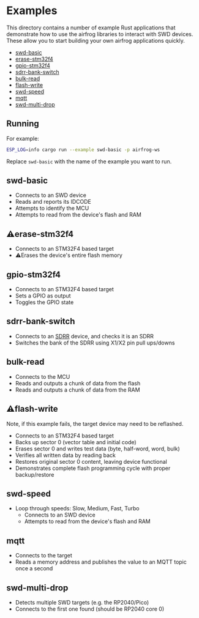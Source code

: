 # Examples

This directory contains a number of example Rust applications that demonstrate how to use the airfrog libraries to interact with SWD devices.  These allow you to start building your own airfrog applications quickly.

* [swd-basic](#swd-basic)
* [erase-stm32f4](#️erase-stm32f4)
* [gpio-stm32f4](#gpio-stm32f4)
* [sdrr-bank-switch](#sdrr-bank-switch)
* [bulk-read](#bulk-read)
* [flash-write](#️flash-write)
* [swd-speed](#swd-speed)
* [mqtt](#mqtt)
* [swd-multi-drop](#swd-multi-drop)

## Running

For example:

```bash
ESP_LOG=info cargo run --example swd-basic -p airfrog-ws
```

Replace `swd-basic` with the name of the example you want to run.

## swd-basic

* Connects to an SWD device
* Reads and reports its IDCODE
* Attempts to identify the MCU
* Attempts to read from the device's flash and RAM

## ⚠️erase-stm32f4

* Connects to an STM32F4 based target
* ⚠️Erases the device's entire flash memory

## gpio-stm32f4

* Connects to an STM32F4 based target
* Sets a GPIO as output
* Toggles the GPIO state

## sdrr-bank-switch

* Connects to an [SDRR](https://piers.rocks/u/sdrr) device, and checks it is an SDRR
* Switches the bank of the SDRR using X1/X2 pin pull ups/downs

## bulk-read

* Connects to the MCU
* Reads and outputs a chunk of data from the flash
* Reads and outputs a chunk of data from the RAM

## ⚠️flash-write

Note, if this example fails, the target device may need to be reflashed.

* Connects to an STM32F4 based target
* Backs up sector 0 (vector table and initial code)
* Erases sector 0 and writes test data (byte, half-word, word, bulk)
* Verifies all written data by reading back
* Restores original sector 0 content, leaving device functional
* Demonstrates complete flash programming cycle with proper backup/restore

## swd-speed

* Loop through speeds: Slow, Medium, Fast, Turbo
  * Connects to an SWD device
  * Attempts to read from the device's flash and RAM

## mqtt

* Connects to the target
* Reads a memory address and publishes the value to an MQTT topic once a second

## swd-multi-drop

* Detects multiple SWD targets (e.g. the RP2040/Pico)
* Connects to the first one found (should be RP2040 core 0)
